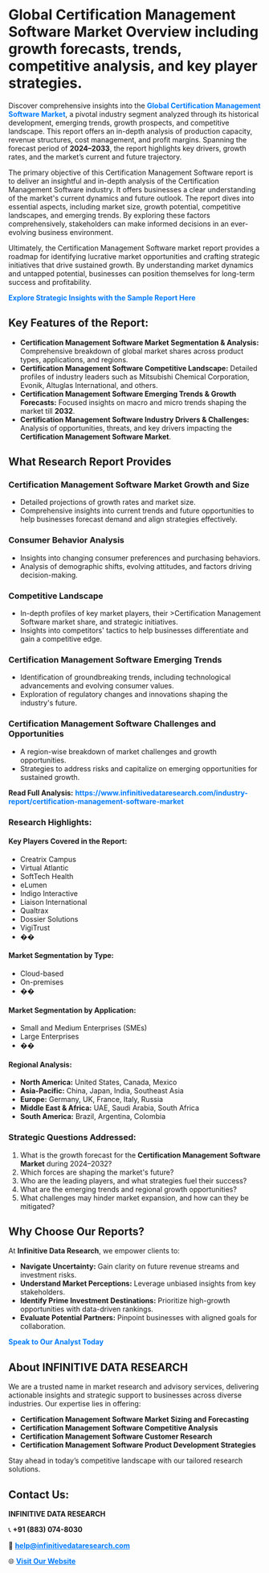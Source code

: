 <h1>Global Certification Management Software Market Overview including growth forecasts, trends, competitive analysis, and key player strategies.</h1>
<p>
Discover comprehensive insights into the 
<a href="https://www.infinitivedataresearch.com/industry-report/certification-management-software-market" rel="dofollow" style="color: #007BFF; text-decoration: none;"><strong>Global Certification Management Software Market</strong></a>, a pivotal industry segment analyzed through its historical development, emerging trends, growth prospects, and competitive landscape. This report offers an in-depth analysis of production capacity, revenue structures, cost management, and profit margins. Spanning the forecast period of <strong>2024–2033</strong>, the report highlights key drivers, growth rates, and the market’s current and future trajectory.
</p>
<p>
The primary objective of this Certification Management Software report is to deliver an insightful and in-depth analysis of the Certification Management Software industry. It offers businesses a clear understanding of the market's current dynamics and future outlook. The report dives into essential aspects, including market size, growth potential, competitive landscapes, and emerging trends. By exploring these factors comprehensively, stakeholders can make informed decisions in an ever-evolving business environment.
</p>
<p>
Ultimately, the Certification Management Software market report provides a roadmap for identifying lucrative market opportunities and crafting strategic initiatives that drive sustained growth. By understanding market dynamics and untapped potential, businesses can position themselves for long-term success and profitability.
</p>
<p>
<a href="https://www.infinitivedataresearch.com/request-sample/reportId=109471" style="color: #007BFF; text-decoration: none;"><strong>Explore Strategic Insights with the Sample Report Here</strong></a>
</p>

<h2>Key Features of the Report:</h2>
<ul>
<li><strong>Certification Management Software Market Segmentation & Analysis:</strong> Comprehensive breakdown of global market shares across product types, applications, and regions.</li>
<li><strong>Certification Management Software Competitive Landscape:</strong> Detailed profiles of industry leaders such as Mitsubishi Chemical Corporation, Evonik, Altuglas International, and others.</li>
<li><strong>Certification Management Software Emerging Trends & Growth Forecasts:</strong> Focused insights on macro and micro trends shaping the market till <strong>2032</strong>.</li>
<li><strong>Certification Management Software Industry Drivers & Challenges:</strong> Analysis of opportunities, threats, and key drivers impacting the <strong>Certification Management Software Market</strong>.</li>
</ul>

<h2>What Research Report Provides</h2>
<h3>Certification Management Software Market Growth and Size</h3>
<ul>
<li>Detailed projections of growth rates and market size.</li>
<li>Comprehensive insights into current trends and future opportunities to help businesses forecast demand and align strategies effectively.</li>
</ul>

<h3>Consumer Behavior Analysis</h3>
<ul>
<li>Insights into changing consumer preferences and purchasing behaviors.</li>
<li>Analysis of demographic shifts, evolving attitudes, and factors driving decision-making.</li>
</ul>

<h3>Competitive Landscape</h3>
<ul>
<li>In-depth profiles of key market players, their >Certification Management Software market share, and strategic initiatives.</li>
<li>Insights into competitors' tactics to help businesses differentiate and gain a competitive edge.</li>
</ul>

<h3>Certification Management Software Emerging Trends</h3>
<ul>
<li>Identification of groundbreaking trends, including technological advancements and evolving consumer values.</li>
<li>Exploration of regulatory changes and innovations shaping the industry's future.</li>
</ul>

<h3>Certification Management Software Challenges and Opportunities</h3>
<ul>
<li>A region-wise breakdown of market challenges and growth opportunities.</li>
<li>Strategies to address risks and capitalize on emerging opportunities for sustained growth.</li>
</ul>
<p><strong>Read Full Analysis:</strong> <a href="https://www.infinitivedataresearch.com/industry-report/certification-management-software-market" rel="dofollow" style="color: #007BFF; text-decoration: none;"><strong>https://www.infinitivedataresearch.com/industry-report/certification-management-software-market</strong></a></p>
<h3>Research Highlights:</h3>
<h4>Key Players Covered in the Report:</h4>
<ul><li>Creatrix Campus</li><li>Virtual Atlantic</li><li>SoftTech Health</li><li>eLumen</li><li>Indigo Interactive</li><li>Liaison International</li><li>Qualtrax</li><li>Dossier Solutions</li><li>VigiTrust</li><li>��</li></ul>
<h4>Market Segmentation by Type:</h4>
<ul><li>Cloud-based</li><li>On-premises</li><li>��</li></ul>
<h4>Market Segmentation by Application:</h4>
<ul><li>Small and Medium Enterprises (SMEs)</li><li>Large Enterprises</li><li>��</li></ul>

<h4>Regional Analysis:</h4>
<ul>
<li><strong>North America:</strong> United States, Canada, Mexico</li>
<li><strong>Asia-Pacific:</strong> China, Japan, India, Southeast Asia</li>
<li><strong>Europe:</strong> Germany, UK, France, Italy, Russia</li>
<li><strong>Middle East & Africa:</strong> UAE, Saudi Arabia, South Africa</li>
<li><strong>South America:</strong> Brazil, Argentina, Colombia</li>
</ul>

<h3>Strategic Questions Addressed:</h3>
<ol>
<li>What is the growth forecast for the <strong>Certification Management Software Market</strong> during 2024–2032?</li>
<li>Which forces are shaping the market's future?</li>
<li>Who are the leading players, and what strategies fuel their success?</li>
<li>What are the emerging trends and regional growth opportunities?</li>
<li>What challenges may hinder market expansion, and how can they be mitigated?</li>
</ol>

<h2>Why Choose Our Reports?</h2>
<p>At <strong>Infinitive Data Research</strong>, we empower clients to:</p>
<ul>
<li><strong>Navigate Uncertainty:</strong> Gain clarity on future revenue streams and investment risks.</li>
<li><strong>Understand Market Perceptions:</strong> Leverage unbiased insights from key stakeholders.</li>
<li><strong>Identify Prime Investment Destinations:</strong> Prioritize high-growth opportunities with data-driven rankings.</li>
<li><strong>Evaluate Potential Partners:</strong> Pinpoint businesses with aligned goals for collaboration.</li>
</ul>
<p><a href="https://www.infinitivedataresearch.com/industry-report/certification-management-software-market" rel="dofollow" style="color: #007BFF; text-decoration: none;"><strong>Speak to Our Analyst Today</strong></a></p>

<h2>About INFINITIVE DATA RESEARCH</h2>
<p>We are a trusted name in market research and advisory services, delivering actionable insights and strategic support to businesses across diverse industries. Our expertise lies in offering:</p>
<ul>
<li><strong>Certification Management Software Market Sizing and Forecasting</strong></li>
<li><strong>Certification Management Software Competitive Analysis</strong></li>
<li><strong>Certification Management Software Customer Research</strong></li>
<li><strong>Certification Management Software Product Development Strategies</strong></li>
</ul>
<p>Stay ahead in today’s competitive landscape with our tailored research solutions.</p>

<h2>Contact Us:</h2>
<p><strong>INFINITIVE DATA RESEARCH</strong></p>
<p>📞 <strong>+91 (883) 074-8030</strong></p>
<p>📧 <strong><a href="mailto:help@infinitivedataresearch.com" style="color: #007BFF;">help@infinitivedataresearch.com</a></strong></p>
<p>🌐 <strong><a href="https://www.infinitivedataresearch.com" rel="dofollow" style="color: #007BFF;">Visit Our Website</a></strong></p>